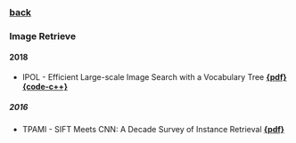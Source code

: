 ### [back](README.md)

### Image Retrieve
#### 2018
- IPOL - Efficient Large-scale Image Search with a Vocabulary Tree  [**{pdf}**](http://www.ipol.im/pub/art/2018/199/article.pdf)  [**{code-c++}**](https://github.com/fragofer/voctree)

##### 2016
- TPAMI - SIFT Meets CNN: A Decade Survey of Instance Retrieval [**{pdf}**](https://arxiv.org/pdf/1608.01807.pdf)
